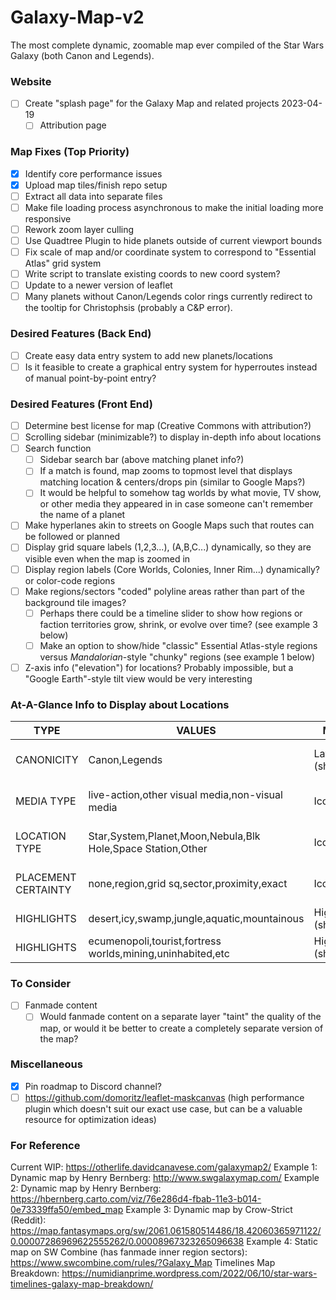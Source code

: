 # Galaxy-Map-v2
The most complete dynamic, zoomable map ever compiled of the Star Wars Galaxy (both Canon and Legends).

### Website
- [ ] Create "splash page" for the Galaxy Map and related projects 2023-04-19 
  - [ ] Attribution page

### Map Fixes (Top Priority)
- [x] Identify core performance issues
- [x] Upload map tiles/finish repo setup
- [ ] Extract all data into separate files
- [ ] Make file loading process asynchronous to make the initial loading more responsive
- [ ] Rework zoom layer culling
- [ ] Use Quadtree Plugin to hide planets outside of current viewport bounds
- [ ] Fix scale of map and/or coordinate system to correspond to "Essential Atlas" grid system
- [ ] Write script to translate existing coords to new coord system?
- [ ] Update to a newer version of leaflet
- [ ] Many planets without Canon/Legends color rings currently redirect to the tooltip for Christophsis (probably a C&P error).
  
### Desired Features (Back End)
- [ ] Create easy data entry system to add new planets/locations
- [ ] Is it feasible to create a graphical entry system for hyperroutes instead of manual point-by-point entry?

### Desired Features (Front End)
- [ ] Determine best license for map (Creative Commons with attribution?)
- [ ] Scrolling sidebar (minimizable?) to display in-depth info about locations
- [ ] Search function
  - [ ] Sidebar search bar (above matching planet info?)
  - [ ] If a match is found, map zooms to topmost level that displays matching location & centers/drops pin (similar to Google Maps?)
  - [ ] It would be helpful to somehow tag worlds by what movie, TV show, or other media they appeared in in case someone can't remember the name of a planet
- [ ] Make hyperlanes akin to streets on Google Maps such that routes can be followed or planned
- [ ] Display grid square labels (1,2,3...), (A,B,C...) dynamically, so they are visible even when the map is zoomed in
- [ ] Display region labels (Core Worlds, Colonies, Inner Rim...) dynamically? or color-code regions
- [ ] Make regions/sectors "coded" polyline areas rather than part of the background tile images?
  - [ ] Perhaps there could be a timeline slider to show how regions or faction territories grow, shrink, or evolve over time? (see example 3 below)
  - [ ] Make an option to show/hide "classic" Essential Atlas-style regions versus _Mandalorian_-style "chunky" regions (see example 1 below)
- [ ] Z-axis info ("elevation") for locations? Probably impossible, but a "Google Earth"-style tilt view would be very interesting 

### At-A-Glance Info to Display about Locations

| TYPE                 | VALUES                                                      | METHOD                 | NOTES                               |
| -------------------- | ----------------------------------------------------------- | ---------------------- | ----------------------------------- |
| CANONICITY           | Canon,Legends                                               | Layers (show/hide)     | separate icons no longer needed?    |
| MEDIA TYPE           | live-action,other visual media,non-visual media             | Icon?                  | currently: 3D icon for live-action  |
| LOCATION TYPE        | Star,System,Planet,Moon,Nebula,Blk Hole,Space Station,Other | Icon?                  | currently: distinct icons for each  |
| PLACEMENT CERTAINTY  | none,region,grid sq,sector,proximity,exact                  | Icon color?            | alternative values: low,medium,high |
| HIGHLIGHTS           | desert,icy,swamp,jungle,aquatic,mountainous                 | Highlight (show/hide)? | bonus feature (low priority)        |
| HIGHLIGHTS           | ecumenopoli,tourist,fortress worlds,mining,uninhabited,etc  | Highlight (show/hide)? | bonus feature (low priority)        |

### To Consider
- [ ] Fanmade content
  - [ ] Would fanmade content on a separate layer "taint" the quality of the map, or would it be better to create a completely separate version of the map?
  
### Miscellaneous
- [X] Pin roadmap to Discord channel?
- [ ] https://github.com/domoritz/leaflet-maskcanvas (high performance plugin which doesn't suit our exact use case, but can be a valuable resource for optimization ideas)

### For Reference
Current WIP: https://otherlife.davidcanavese.com/galaxymap2/
Example 1: Dynamic map by Henry Bernberg: http://www.swgalaxymap.com/
Example 2: Dynamic map by Henry Bernberg: https://hbernberg.carto.com/viz/76e286d4-fbab-11e3-b014-0e73339ffa50/embed_map
Example 3: Dynamic map by Crow-Strict (Reddit): https://map.fantasymaps.org/sw/2061.061580514486/18.42060365971122/0.00007286969622555262/0.00008967323265096638
Example 4: Static map on SW Combine (has fanmade inner region sectors): https://www.swcombine.com/rules/?Galaxy_Map
Timelines Map Breakdown: https://numidianprime.wordpress.com/2022/06/10/star-wars-timelines-galaxy-map-breakdown/
